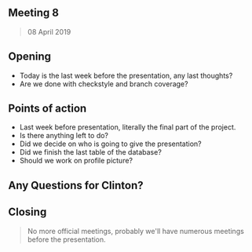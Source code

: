 ## Meeting 8

>08 April 2019

## Opening

- Today is the last week before the presentation, any last thoughts?
- Are we done with checkstyle and branch coverage?


## Points of action

- Last week before presentation, literally the final part of the project.
- Is there anything left to do?
- Did we decide on who is going to give the presentation?
- Did we finish the last table of the database?
- Should we work on profile picture?

## Any Questions for Clinton?

## Closing

> No more official meetings, probably we'll have numerous meetings before the presentation.